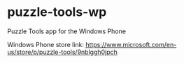 # puzzle-tools-wp
Puzzle Tools app for the Windows Phone

Windows Phone store link: https://www.microsoft.com/en-us/store/p/puzzle-tools/9nblggh0jpch
